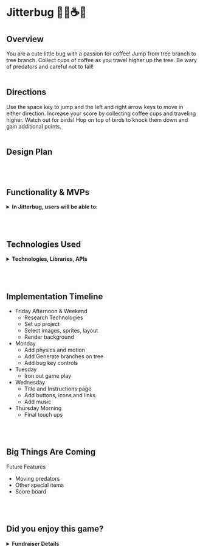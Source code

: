 # Jitterbug 🐛🐛☕🌳

## Overview
You are a cute little bug with a passion for coffee! Jump from tree branch to tree branch. Collect cups of coffee as you travel higher up the tree. Be wary of predators and careful not to fall!
<br></br>

## Directions
Use the space key to jump and the left and right arrow keys to move in either direction. Increase your score by collecting coffee cups and traveling higher. Watch out for birds! Hop on top of birds to knock them down and gain additional points.
<br></br>

## Design Plan


<br></br>

## Functionality & MVPs
<details>
<summary><b>In Jitterbug, users will be able to:</b></summary>

* Collect numerous servings of a tasty beverage
* Explore the world from a bug's perspective
* Dodge and defeat pretators
* Take a break from responsibilities and have a little fun

</details>

<br></br>

## Technologies Used
<details>
<summary><b>Technologies, Libraries, APIs</b></summary>

* Canvas API (intended)

</details>

<br></br>

## Implementation Timeline

* Friday Afternoon & Weekend
  * Research Technologies
  * Set up project
  * Select images, sprites, layout
  * Render background
* Monday
  * Add physics and motion
  * Add Generate branches on tree
  * Add bug key controls
* Tuesday
  * Iron out game play
* Wednesday
  * Title and Instructions page
  * Add buttons, icons and links
  * Add music
* Thursday Morning
  * Final touch ups

<br></br>

## Big Things Are Coming
Future Features
* Moving predators
* Other special items
* Score board


<br></br>

## Did you enjoy this game?
<details>
<summary><b>Fundraiser Details</b></summary>
If so, please consider making a dollar donation to fund the treatment of AIDS to community members in San Francisco and Los Angeles.

[Donate Here](https://actnow.tofighthiv.org/site/TR/Events/AIDSLifeCycleCenter?px=3619736&pg=personal&fr_id=2381)

Want to Donate but kind of lazy?
[Venmo Here](https://venmo.com/code?user_id=2391705496059904452&created=1645744861)

</details>


